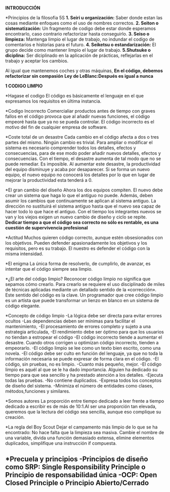 __INTRODUCCIÓN__

*Principios de la filosofia 5S
    __1. Seiri u organización:__ Saber donde estan las cosas mediante enfoques como el uso de nombres correctos. 
    __2. Seiton o sistematización:__ Un fragmento de codigo debe estar donde esperamos encontrarlo, caso contrario  refactorizar hasta conseguirlo. 
    __3. Seiso o limpieza:__ Mantenga limpio el lugar de trabajo, no indundar el codigo de comentarios e historias para el futuro.
    __4. Seiketsu o estandarización:__ El grupo decide como mantener limpio el lugar de trabajo. 
    __5.Shutsuke o diciplina:__ Ser diciplinado en la aplicación de prácticas, reflejarlas en el trabajo y aceptar los cambios. 

Al igual que mantenemos coches y otras máquinas, __En el código, debemos refactorizar sin compasión__
__Ley de LeBlanc:Después es igual a nunca__ 

__1 CODIGO LIMPIO__

*Hagase el codigo
El código es básicamente el lenguaje en el que expresamos los requisitos en última instancia.

*Codigo Incorrecto
Comercialiar productos antes de tiempo con graves fallos en el código provoca que al añadir nuevas funciones, el código empeoré hasta que ya no se pueda controlar. El código incorrecto es el motivo del fin de cualquier empresa de software.

*Coste total de un desastre
Cada cambio en el código afecta a dos o tres partes del mismo. Ningún cambio es trivial. Para ampliar o modificar el sistema es necesario comprender todos los detalles, efectos y
consecuencias, para de ese modo poder añadir nuevos detalles, efectos y consecuencias. Con el tiempo, el desastre aumenta de tal modo que no se puede remediar. Es imposible. Al aumentar este desastre, la productividad del equipo disminuye y acaba por desaparecer. Si se forma un nuevo equipo, el nuevo equipo no conocerá los detalles por lo que en lugar de mejorar la productividad esta tenderá a 0. 

*El gran cambio del diseño
Ahora los dos equipos compiten. El nuevo debe crear un sistema que haga lo que el antiguo no puede. Además, deben asumir los cambios que continuamente se aplican al sistema antiguo. La dirección no sustituirá el sistema antiguo hasta que el nuevo sea capaz de hacer todo lo que hace el antiguo. Con el tiempo los integrantes nuevos se van y los viejos exigen un nuevo cambio de diseño y ciclo se repite. __Dedicar tiempo a que el código sea correcto no sólo es rentable, es una cuestión de supervivencia profesional__

*Actitud 
Muchos quieren código correcto, aunque estén obsesionados con los objetivos. Pueden defender apasionadamente los objetivos y los requisitos, pero es su trabajo. El nuestro es defender el código con la misma intensidad.

*El enigma
La única forma de resolverlo, de cumplirlo, de avanzar, es intentar que el código siempre sea limpio.

*¿El arte del código limpio?
Reconocer código limpio no significa que sepamos cómo crearlo.
Para crearlo se requiere el uso disciplinado de miles de técnicas aplicadas mediante un detallado sentido de la «corrección». Este sentido del código es la clave.
Un programador que cree código limpio es un artista que puede transformar un lienzo en blanco en un sistema de código elegante.

*Concepto de código limpio
-La lógica debe ser directa para evitar errores ocultos 
-Las dependencias deben ser mínimas para facilitar el mantenimiento,
-El procesamiento de errores completo y sujeto a una estrategia articulada, 
-El rendimiento debe ser óptimo para que los usuarios no tiendan a estropear el código
-El código incorrecto tiende a aumentar el desastre. Cuando otros corrigen u optimizan código incorrecto, tienden a empeorarlo.
-El código limpio se lee como un texto bien escrito, como una novela. 
-El código debe ser culto en función del lenguaje, ya que no toda la información necesaria se puede expresar de forma clara en el código.
-El código, sin pruebas, no es limpio.
-Cuanto más pequeño, mejor.
-El código limpio es aquél al que se le ha dado importancia. Alguien ha dedicado su tiempo para que sea sencillo y ha prestado atención a los detalles.
-Ejecuta todas las pruebas.
-No contiene duplicados.
-Expresa todos los conceptos de diseño del sistema.
-Minimiza el número de entidades como clases, métodos,funciones y similares.

*Somos autores
La proporción entre tiempo dedicado a leer frente a tiempo dedicado a escribir es de más de 10:1.Al ser una proporción tan elevada, queremos que la lectura del código sea sencilla, aunque eso complique su creación.

*La regla del Boy Scout
Dejar el campamento más limpio de lo que se ha encontrado: No hace falta que la limpieza sea masiva. Cambie el nombre de una variable, divida una función demasiado extensa, elimine elementos duplicados, simplifique una instrucción if compuesta.

*Precuela y principios
-Principios de diseño como SRP: Single Responsibility Principle o Principio de
responsabilidad única
-OCP: Open Closed Principle o Principio Abierto/Cerrado
-





